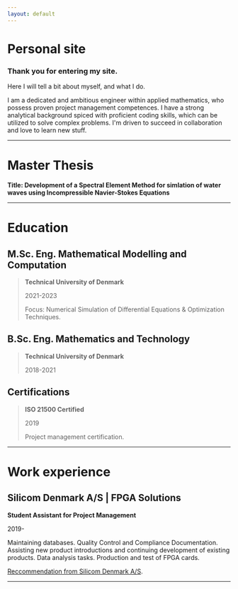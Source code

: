```yaml
---
layout: default
---
```


# Personal site

### Thank you for entering my site. 

Here I will tell a bit about myself, and what I do. 

I am a dedicated and ambitious engineer within applied mathematics, who possess proven project management competences. I have a strong analytical background spiced with proficient coding skills, which can be utilized to solve complex problems. I'm driven to succeed in collaboration and love to learn new stuff. 

* * *

# Master Thesis

**Title: Development of a Spectral Element Method for simlation of water waves using Incompressible Navier-Stokes Equations**

* * *

# Education

## <a>M.Sc. Eng. Mathematical Modelling and Computation<a>

> **Technical University of Denmark**
> 
> 2021-2023
> 
> Focus: Numerical Simulation of Differential Equations & Optimization Techniques.



## <a>B.Sc. Eng. Mathematics and Technology<a>

> **Technical University of Denmark**
> 
> 2018-2021

## <a>Certifications <a>

> **ISO 21500 Certified**
> 
> 2019
> 
> Project management certification.

* * *

# Work experience

## <a>Silicom Denmark A/S | FPGA Solutions<a>

**Student Assistant for Project Management**

2019-

Maintaining databases. Quality Control and Compliance Documentation. Assisting new product introductions and continuing development of existing products. Data analysis tasks. Production and test of FPGA cards.

[Reccommendation from Silicom Denmark A/S](./Silicom.html).
* * *




<!---
Text can be **bold**, _italic_, or ~~strikethrough~~.

[Link to another page](./another-page.html).

There should be whitespace between paragraphs.

There should be whitespace between paragraphs. We recommend including a README, or a file with information about your project.

# Header 1

This is a normal paragraph following a header. GitHub is a code hosting platform for version control and collaboration. It lets you and others work together on projects from anywhere.

## Header 2

> This is a blockquote following a header.
>
> When something is important enough, you do it even if the odds are not in your favor.

### Header 3

```js
// Javascript code with syntax highlighting.
var fun = function lang(l) {
  dateformat.i18n = require('./lang/' + l)
  return true;
}
```

```ruby
# Ruby code with syntax highlighting
GitHubPages::Dependencies.gems.each do |gem, version|
  s.add_dependency(gem, "= #{version}")
end
```

#### Header 4

*   This is an unordered list following a header.
*   This is an unordered list following a header.
*   This is an unordered list following a header.

##### Header 5

1.  This is an ordered list following a header.
2.  This is an ordered list following a header.
3.  This is an ordered list following a header.

###### Header 6

| head1        | head two          | three |
|:-------------|:------------------|:------|
| ok           | good swedish fish | nice  |
| out of stock | good and plenty   | nice  |
| ok           | good `oreos`      | hmm   |
| ok           | good `zoute` drop | yumm  |

### There's a horizontal rule below this.

* * *

### Here is an unordered list:

*   Item foo
*   Item bar
*   Item baz
*   Item zip

### And an ordered list:

1.  Item one
1.  Item two
1.  Item three
1.  Item four

### And a nested list:

- level 1 item
  - level 2 item
  - level 2 item
    - level 3 item
    - level 3 item
- level 1 item
  - level 2 item
  - level 2 item
  - level 2 item
- level 1 item
  - level 2 item
  - level 2 item
- level 1 item

### Small image

![Octocat](https://github.githubassets.com/images/icons/emoji/octocat.png)

### Large image

![Branching](https://guides.github.com/activities/hello-world/branching.png)


### Definition lists can be used with HTML syntax.

<dl>
<dt>Name</dt>
<dd>Godzilla</dd>
<dt>Born</dt>
<dd>1952</dd>
<dt>Birthplace</dt>
<dd>Japan</dd>
<dt>Color</dt>
<dd>Green</dd>
</dl>

```
Long, single-line code blocks should not wrap. They should horizontally scroll if they are too long. This line should be long enough to demonstrate this.
```

```
The final element.
```
--->

